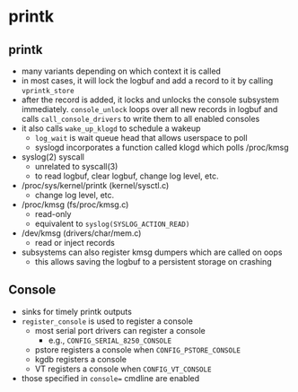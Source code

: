 printk
======

## printk

- many variants depending on which context it is called
- in most cases, it will lock the logbuf and add a record to it by calling
  `vprintk_store`
- after the record is added, it locks and unlocks the console subsystem
  immediately.  `console_unlock` loops over all new records in logbuf and
  calls `call_console_drivers` to write them to all enabled consoles
- it also calls `wake_up_klogd` to schedule a wakeup
  - `log_wait` is wait queue head that allows userspace to poll
  - syslogd incorporates a function called klogd which polls /proc/kmsg
- syslog(2) syscall
  - unrelated to syscall(3)
  - to read logbuf, clear logbuf, change log level, etc.
- /proc/sys/kernel/printk (kernel/sysctl.c)
  - change log level, etc.
- /proc/kmsg (fs/proc/kmsg.c)
  - read-only
  - equivalent to `syslog(SYSLOG_ACTION_READ)`
- /dev/kmsg (drivers/char/mem.c)
  - read or inject records
- subsystems can also register kmsg dumpers which are called on oops
  - this allows saving the logbuf to a persistent storage on crashing

## Console

- sinks for timely printk outputs
- `register_console` is used to register a console
  - most serial port drivers can register a console
    - e.g., `CONFIG_SERIAL_8250_CONSOLE`
  - pstore registers a console when `CONFIG_PSTORE_CONSOLE`
  - kgdb registers a console
  - VT registers a console when `CONFIG_VT_CONSOLE`
- those specified in `console=` cmdline are enabled
